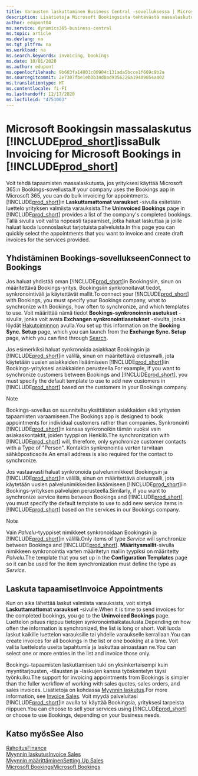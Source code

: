 ```yaml
---
title: Varausten laskuttaminen Business Central -sovelluksessa | Microsoft Docs
description: Lisätietoja Microsoft Bookingsista tehtävästä massalaskutuksesta Business Centralissa.
author: edupont04
ms.service: dynamics365-business-central
ms.topic: article
ms.devlang: na
ms.tgt_pltfrm: na
ms.workload: na
ms.search.keywords: invoicing, bookings
ms.date: 10/01/2020
ms.author: edupont
ms.openlocfilehash: 9b683fa14801c00904c131ada5bcce1f669c9b2a
ms.sourcegitcommit: 2e7307fbe1eb3b34d0ad9356226a19409054a402
ms.translationtype: HT
ms.contentlocale: fi-FI
ms.lasthandoff: 12/17/2020
ms.locfileid: "4751003"
---
```

# <a name="bulk-invoicing-for-microsoft-bookings-in-prod_short"></a><span data-ttu-id="2a2fc-103">Microsoft Bookingsin massalaskutus [!INCLUDE[prod_short](includes/prod_short.md)]issa</span><span class="sxs-lookup"><span data-stu-id="2a2fc-103">Bulk Invoicing for Microsoft Bookings in [!INCLUDE[prod_short](includes/prod_short.md)]</span></span>
<span data-ttu-id="2a2fc-104">Voit tehdä tapaamisten massalaskutusta, jos yrityksesi käyttää Microsoft 365:n Bookings-sovellusta.</span><span class="sxs-lookup"><span data-stu-id="2a2fc-104">If your company uses the Bookings app in Microsoft 365, you can do bulk invoicing for appointments.</span></span> <span data-ttu-id="2a2fc-105">[!INCLUDE[prod_short](includes/prod_short.md)]in **Laskuttamattomat varaukset** -sivulla esitetään luettelo yrityksen valmiista varauksista.</span><span class="sxs-lookup"><span data-stu-id="2a2fc-105">The **Uninvoiced Bookings** page in [!INCLUDE[prod_short](includes/prod_short.md)] provides a list of the company's completed bookings.</span></span> <span data-ttu-id="2a2fc-106">Tällä sivulla voit valita nopeasti tapaamiset, jotka haluat laskuttaa ja joille haluat luoda luonnoslaskut tarjotuista palveluista.</span><span class="sxs-lookup"><span data-stu-id="2a2fc-106">In this page you can quickly select the appointments that you want to invoice and create draft invoices for the services provided.</span></span>  

## <a name="connect-to-bookings"></a><span data-ttu-id="2a2fc-107">Yhdistäminen Bookings-sovellukseen</span><span class="sxs-lookup"><span data-stu-id="2a2fc-107">Connect to Bookings</span></span>
<span data-ttu-id="2a2fc-108">Jos haluat yhdistää oman [!INCLUDE[prod_short](includes/prod_short.md)]in Bookingsiin, sinun on määritettävä Bookings-yritys, Bookingsiin synkronoitavat tiedot, synkronointiväli ja käytettävät mallit.</span><span class="sxs-lookup"><span data-stu-id="2a2fc-108">To connect your [!INCLUDE[prod_short](includes/prod_short.md)] with Bookings, you must specify your Bookings company, what to synchronize with Bookings, how often to synchronize, and which templates to use.</span></span> <span data-ttu-id="2a2fc-109">Voit määrittää nämä tiedot **Bookings-synkronoinnin asetukset** -sivulla, jonka voit avata **Exchangen synkronointiasetukset** -sivulta, jonka löydät [Hakutoiminnon](ui-search.md) avulla.</span><span class="sxs-lookup"><span data-stu-id="2a2fc-109">You set up this information on the **Booking Sync. Setup** page, which you can launch from the **Exchange Sync. Setup** page, which you can find through [Search](ui-search.md).</span></span>  

<span data-ttu-id="2a2fc-110">Jos esimerkiksi haluat synkronoida asiakkaat Bookingsin ja [!INCLUDE[prod_short](includes/prod_short.md)]in välillä, sinun on määritettävä oletusmalli, jota käytetään uusien asiakkaiden lisäämiseen [!INCLUDE[prod_short](includes/prod_short.md)]iin Bookings-yrityksesi asiakkaiden perusteella.</span><span class="sxs-lookup"><span data-stu-id="2a2fc-110">For example, if you want to synchronize customers between Bookings and [!INCLUDE[prod_short](includes/prod_short.md)], you must specify the default template to use to add new customers in [!INCLUDE[prod_short](includes/prod_short.md)] based on the customers in your Bookings company.</span></span>  

> [!NOTE]
> <span data-ttu-id="2a2fc-111">Bookings-sovellus on suunniteltu yksittäisten asiakkaiden eikä yritysten tapaamisten varaamiseen.</span><span class="sxs-lookup"><span data-stu-id="2a2fc-111">The Bookings app is designed to book appointments for individual customers rather than companies.</span></span> <span data-ttu-id="2a2fc-112">Synkronointi [!INCLUDE[prod_short](includes/prod_short.md)]in kanssa synkronoikin tämän vuoksi vain asiakaskontaktit, joiden tyyppi on Henkilö.</span><span class="sxs-lookup"><span data-stu-id="2a2fc-112">The synchronization with [!INCLUDE[prod_short](includes/prod_short.md)] will, therefore, only synchronize customer contacts with a Type of "Person".</span></span> <span data-ttu-id="2a2fc-113">Kontaktin synkronointia varten tarvitaan sähköpostiosoite.</span><span class="sxs-lookup"><span data-stu-id="2a2fc-113">An email address is also required for the contact to synchronize.</span></span>  

<span data-ttu-id="2a2fc-114">Jos vastaavasti haluat synkronoida palvelunimikkeet Bookingsin ja [!INCLUDE[prod_short](includes/prod_short.md)]in välillä, sinun on määritettävä oletusmalli, jota käytetään uusien palvelunimikkeiden lisäämiseen [!INCLUDE[prod_short](includes/prod_short.md)]iin Bookings-yrityksen palvelujen perusteella.</span><span class="sxs-lookup"><span data-stu-id="2a2fc-114">Similarly, if you want to synchronize service items between Bookings and [!INCLUDE[prod_short](includes/prod_short.md)], you must specify the default template to use to add new service items in [!INCLUDE[prod_short](includes/prod_short.md)] based on the services in our Bookings company.</span></span>  

> [!NOTE]
> <span data-ttu-id="2a2fc-115">Vain *Palvelu*-tyyppiset nimikkeet synkronoidaan Bookingsin ja [!INCLUDE[prod_short](includes/prod_short.md)]in välillä.</span><span class="sxs-lookup"><span data-stu-id="2a2fc-115">Only items of type *Service* will synchronize between Bookings and [!INCLUDE[prod_short](includes/prod_short.md)].</span></span> <span data-ttu-id="2a2fc-116">**Määritysmallit**-sivulla nimikkeen synkronointia varten määritetyn mallin tyypiksi on määritetty *Palvelu*.</span><span class="sxs-lookup"><span data-stu-id="2a2fc-116">The template that you set up in the **Configuration Templates** page so it can be used for the item synchronization must define the type as *Service*.</span></span>

## <a name="invoice-appointments"></a><span data-ttu-id="2a2fc-117">Laskuta tapaamiset</span><span class="sxs-lookup"><span data-stu-id="2a2fc-117">Invoice Appointments</span></span>
<span data-ttu-id="2a2fc-118">Kun on aika lähettää laskut valmiista varauksista, voit siirtyä **Laskuttamattomat varaukset** -sivulle.</span><span class="sxs-lookup"><span data-stu-id="2a2fc-118">When it is time to send invoices for the completed bookings, you go to the **Uninvoiced Bookings** page.</span></span> <span data-ttu-id="2a2fc-119">Luettelon pituus riippuu tietojen synkronointiaikataulusta.</span><span class="sxs-lookup"><span data-stu-id="2a2fc-119">Depending on how often the information is synchronized, the list is long or short.</span></span> <span data-ttu-id="2a2fc-120">Voit luoda laskut kaikille luettelon varauksille tai yhdelle varaukselle kerrallaan.</span><span class="sxs-lookup"><span data-stu-id="2a2fc-120">You can create invoices for all bookings in the list or one booking at a time.</span></span> <span data-ttu-id="2a2fc-121">Voit valita luettelosta useita tapahtumia ja laskuttaa ainoastaan ne.</span><span class="sxs-lookup"><span data-stu-id="2a2fc-121">You can select one or more entries in the list and invoice those only.</span></span>  

<span data-ttu-id="2a2fc-122">Bookings-tapaamisten laskuttamisen tuki on yksinkertaisempi kuin myyntitarjousten, -tilausten ja -laskujen kanssa työskentelyn täysi työnkulku.</span><span class="sxs-lookup"><span data-stu-id="2a2fc-122">The support for invoicing appointments from Bookings is simpler than the fuller workflow of working with sales quotes, sales orders, and sales invoices.</span></span> <span data-ttu-id="2a2fc-123">Lisätietoja on kohdassa [Myynnin laskutus](sales-how-invoice-sales.md).</span><span class="sxs-lookup"><span data-stu-id="2a2fc-123">For more information, see [Invoice Sales](sales-how-invoice-sales.md).</span></span> <span data-ttu-id="2a2fc-124">Voit myydä palveluitasi [!INCLUDE[prod_short](includes/prod_short.md)]in avulla tai käyttää Bookingsia, yrityksesi tarpeista riippuen.</span><span class="sxs-lookup"><span data-stu-id="2a2fc-124">You can choose to sell your services using [!INCLUDE[prod_short](includes/prod_short.md)] or choose to use Bookings, depending on your business needs.</span></span>  

## <a name="see-also"></a><span data-ttu-id="2a2fc-125">Katso myös</span><span class="sxs-lookup"><span data-stu-id="2a2fc-125">See Also</span></span>
[<span data-ttu-id="2a2fc-126">Rahoitus</span><span class="sxs-lookup"><span data-stu-id="2a2fc-126">Finance</span></span>](finance.md)  
[<span data-ttu-id="2a2fc-127">Myynnin laskutus</span><span class="sxs-lookup"><span data-stu-id="2a2fc-127">Invoice Sales</span></span>](sales-how-invoice-sales.md)  
[<span data-ttu-id="2a2fc-128">Myynnin määrittäminen</span><span class="sxs-lookup"><span data-stu-id="2a2fc-128">Setting Up Sales</span></span>](sales-setup-sales.md)  
[<span data-ttu-id="2a2fc-129">Microsoft Bookings</span><span class="sxs-lookup"><span data-stu-id="2a2fc-129">Microsoft Bookings</span></span>](https://products.office.com/business/scheduling-and-booking-app)  
